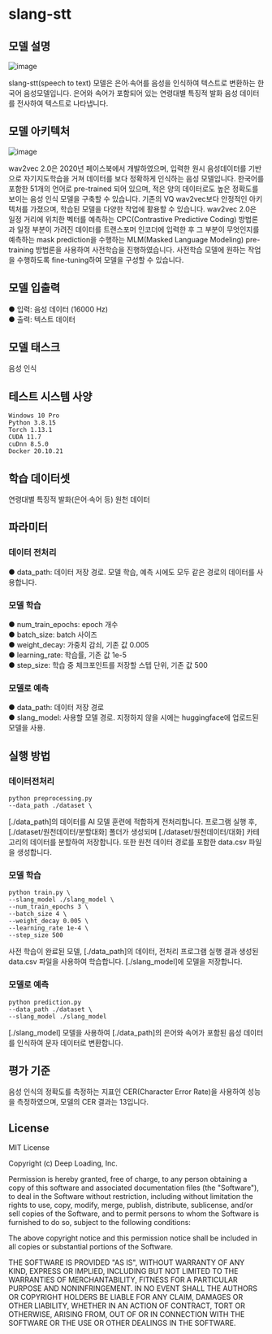 # slang-stt

## 모델 설명
![image](https://user-images.githubusercontent.com/68102387/213361376-2fd26a2c-285a-4692-abd8-59cd8a436f4c.png)

slang-stt(speech to text) 모델은 은어∙속어를 음성을 인식하여 텍스트로 변환하는 한국어 음성모델입니다. 은어와 속어가 포함되어 있는 연령대별 특징적 발화 음성 데이터를 전사하여 텍스트로 나타냅니다. 

## 모델 아키텍처
![image](https://user-images.githubusercontent.com/68102387/213350380-cbbedef0-aac6-40e7-a440-ec1c11b19273.jpg)

wav2vec 2.0은 2020년 페이스북에서 개발하였으며, 입력한 원시 음성데이터를 기반으로 자기지도학습을 거쳐 데이터를 보다 정확하게 인식하는 음성 모델입니다. 한국어를 포함한 51개의 언어로 pre-trained 되어 있으며, 적은 양의 데이터로도 높은 정확도를 보이는 음성 인식 모델을 구축할 수 있습니다. 기존의 VQ wav2vec보다 안정적인 아키텍처를 가졌으며, 학습된 모델을 다양한 작업에 활용할 수 있습니다. wav2vec 2.0은 일정 거리에 위치한 벡터를 예측하는 CPC(Contrastive Predictive Coding) 방법론과 일정 부분이 가려진 데이터를 트랜스포머 인코더에 입력한 후 그 부분이 무엇인지를 예측하는 mask prediction을 수행하는 MLM(Masked Language Modeling) pre-training 방법론을 사용하여 사전학습을 진행하였습니다. 사전학습 모델에 원하는 작업을 수행하도록 fine-tuning하여 모델을 구성할 수 있습니다.

## 모델 입출력
● 입력: 음성 데이터 (16000 Hz)   
● 출력: 텍스트 데이터  
 
## 모델 태스크
음성 인식 

## 테스트 시스템 사양
```
Windows 10 Pro
Python 3.8.15
Torch 1.13.1
CUDA 11.7
cuDnn 8.5.0
Docker 20.10.21
```

## 학습 데이터셋
연령대별 특징적 발화(은어∙속어 등) 원천 데이터   

## 파라미터
### 데이터 전처리
● data_path: 데이터 저장 경로. 모델 학습, 예측 시에도 모두 같은 경로의 데이터를 사용합니다.

### 모델 학습
● num_train_epochs: epoch 개수  
● batch_size: batch 사이즈  
● weight_decay: 가중치 감쇠, 기존 값 0.005  
● learning_rate: 학습률, 기존 값 1e-5  
● step_size: 학습 중 체크포인트를 저장할 스텝 단위, 기존 값 500

### 모델로 예측
● data_path: 데이터 저장 경로    
● slang_model: 사용할 모델 경로. 지정하지 않을 시에는 huggingface에 업로드된 모델을 사용.

## 실행 방법
### 데이터전처리
```
python preprocessing.py 
--data_path ./dataset \
```  
[./data_path]의 데이터를 AI 모델 훈련에 적합하게 전처리합니다. 프로그램 실행 후, [./dataset/원천데이터/분할대화] 폴더가 생성되며 [./dataset/원천데이터/대화] 카테고리의 데이터를 분할하여 저장합니다. 또한 원천 데이터 경로를 포함한 data.csv 파일을 생성합니다.
### 모델 학습 
```
python train.py \
--slang_model ./slang_model \
--num_train_epochs 3 \
--batch_size 4 \
--weight_decay 0.005 \
--learning_rate 1e-4 \
--step_size 500
```  
사전 학습이 완료된 모델, [./data_path]의 데이터, 전처리 프로그램 실행 결과 생성된 data.csv 파일을 사용하여 학습합니다. [./slang_model]에 모델을 저장합니다.
### 모델로 예측 
```
python prediction.py 
--data_path ./dataset \
--slang_model ./slang_model
```  
[./slang_model] 모델을 사용하여 [./data_path]의 은어와 속어가 포함된 음성 데이터를 인식하여 문자 데이터로 변환합니다.

## 평가 기준
음성 인식의 정확도를 측정하는 지표인 CER(Character Error Rate)을 사용하여 성능을 측정하였으며, 모델의 CER 결과는 13입니다.   

## License
MIT License

Copyright (c) Deep Loading, Inc.

Permission is hereby granted, free of charge, to any person obtaining a copy
of this software and associated documentation files (the "Software"), to deal
in the Software without restriction, including without limitation the rights
to use, copy, modify, merge, publish, distribute, sublicense, and/or sell
copies of the Software, and to permit persons to whom the Software is
furnished to do so, subject to the following conditions:

The above copyright notice and this permission notice shall be included in all
copies or substantial portions of the Software.

THE SOFTWARE IS PROVIDED "AS IS", WITHOUT WARRANTY OF ANY KIND, EXPRESS OR
IMPLIED, INCLUDING BUT NOT LIMITED TO THE WARRANTIES OF MERCHANTABILITY,
FITNESS FOR A PARTICULAR PURPOSE AND NONINFRINGEMENT. IN NO EVENT SHALL THE
AUTHORS OR COPYRIGHT HOLDERS BE LIABLE FOR ANY CLAIM, DAMAGES OR OTHER
LIABILITY, WHETHER IN AN ACTION OF CONTRACT, TORT OR OTHERWISE, ARISING FROM,
OUT OF OR IN CONNECTION WITH THE SOFTWARE OR THE USE OR OTHER DEALINGS IN THE
SOFTWARE.
